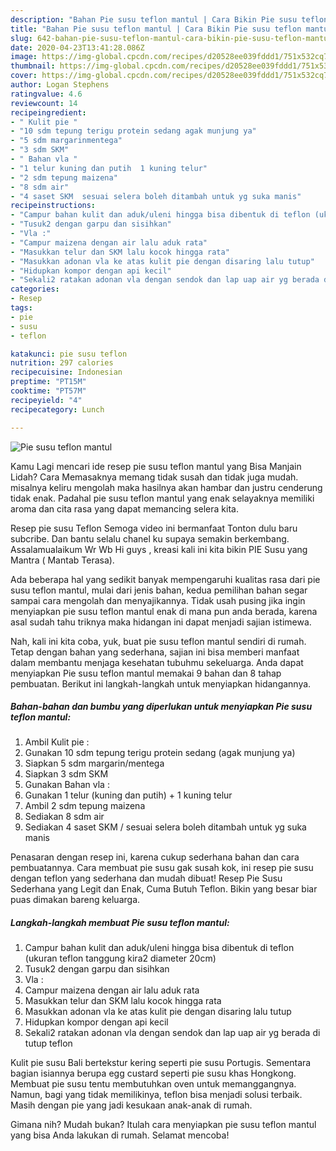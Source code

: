 ```yaml
---
description: "Bahan Pie susu teflon mantul | Cara Bikin Pie susu teflon mantul Yang Paling Enak"
title: "Bahan Pie susu teflon mantul | Cara Bikin Pie susu teflon mantul Yang Paling Enak"
slug: 642-bahan-pie-susu-teflon-mantul-cara-bikin-pie-susu-teflon-mantul-yang-paling-enak
date: 2020-04-23T13:41:28.086Z
image: https://img-global.cpcdn.com/recipes/d20528ee039fddd1/751x532cq70/pie-susu-teflon-mantul-foto-resep-utama.jpg
thumbnail: https://img-global.cpcdn.com/recipes/d20528ee039fddd1/751x532cq70/pie-susu-teflon-mantul-foto-resep-utama.jpg
cover: https://img-global.cpcdn.com/recipes/d20528ee039fddd1/751x532cq70/pie-susu-teflon-mantul-foto-resep-utama.jpg
author: Logan Stephens
ratingvalue: 4.6
reviewcount: 14
recipeingredient:
- " Kulit pie "
- "10 sdm tepung terigu protein sedang agak munjung ya"
- "5 sdm margarinmentega"
- "3 sdm SKM"
- " Bahan vla "
- "1 telur kuning dan putih  1 kuning telur"
- "2 sdm tepung maizena"
- "8 sdm air"
- "4 saset SKM  sesuai selera boleh ditambah untuk yg suka manis"
recipeinstructions:
- "Campur bahan kulit dan aduk/uleni hingga bisa dibentuk di teflon (ukuran teflon tanggung kira2 diameter 20cm)"
- "Tusuk2 dengan garpu dan sisihkan"
- "Vla :"
- "Campur maizena dengan air lalu aduk rata"
- "Masukkan telur dan SKM lalu kocok hingga rata"
- "Masukkan adonan vla ke atas kulit pie dengan disaring lalu tutup"
- "Hidupkan kompor dengan api kecil"
- "Sekali2 ratakan adonan vla dengan sendok dan lap uap air yg berada di tutup teflon"
categories:
- Resep
tags:
- pie
- susu
- teflon

katakunci: pie susu teflon 
nutrition: 297 calories
recipecuisine: Indonesian
preptime: "PT15M"
cooktime: "PT57M"
recipeyield: "4"
recipecategory: Lunch

---
```



![Pie susu teflon mantul](https://img-global.cpcdn.com/recipes/d20528ee039fddd1/751x532cq70/pie-susu-teflon-mantul-foto-resep-utama.jpg)

Kamu Lagi mencari ide resep pie susu teflon mantul yang Bisa Manjain Lidah? Cara Memasaknya memang tidak susah dan tidak juga mudah. misalnya keliru mengolah maka hasilnya akan hambar dan justru cenderung tidak enak. Padahal pie susu teflon mantul yang enak selayaknya memiliki aroma dan cita rasa yang dapat memancing selera kita.

Resep pie susu Teflon Semoga video ini bermanfaat Tonton dulu baru subcribe. Dan bantu selalu chanel ku supaya semakin berkembang. Assalamualaikum Wr Wb Hi guys , kreasi kali ini kita bikin PIE Susu yang Mantra ( Mantab Terasa).

Ada beberapa hal yang sedikit banyak mempengaruhi kualitas rasa dari pie susu teflon mantul, mulai dari jenis bahan, kedua pemilihan bahan segar sampai cara mengolah dan menyajikannya. Tidak usah pusing jika ingin menyiapkan pie susu teflon mantul enak di mana pun anda berada, karena asal sudah tahu triknya maka hidangan ini dapat menjadi sajian istimewa.


Nah, kali ini kita coba, yuk, buat pie susu teflon mantul sendiri di rumah. Tetap dengan bahan yang sederhana, sajian ini bisa memberi manfaat dalam membantu menjaga kesehatan tubuhmu sekeluarga. Anda dapat menyiapkan Pie susu teflon mantul memakai 9 bahan dan 8 tahap pembuatan. Berikut ini langkah-langkah untuk menyiapkan hidangannya.

<!--inarticleads1-->

##### Bahan-bahan dan bumbu yang diperlukan untuk menyiapkan Pie susu teflon mantul:

1. Ambil  Kulit pie :
1. Gunakan 10 sdm tepung terigu protein sedang (agak munjung ya)
1. Siapkan 5 sdm margarin/mentega
1. Siapkan 3 sdm SKM
1. Gunakan  Bahan vla :
1. Gunakan 1 telur (kuning dan putih) + 1 kuning telur
1. Ambil 2 sdm tepung maizena
1. Sediakan 8 sdm air
1. Sediakan 4 saset SKM / sesuai selera boleh ditambah untuk yg suka manis


Penasaran dengan resep ini, karena cukup sederhana bahan dan cara pembuatannya. Cara membuat pie susu gak susah kok, ini resep pie susu dengan teflon yang sederhana dan mudah dibuat! Resep Pie Susu Sederhana yang Legit dan Enak, Cuma Butuh Teflon. Bikin yang besar biar puas dimakan bareng keluarga. 

<!--inarticleads2-->

##### Langkah-langkah membuat Pie susu teflon mantul:

1. Campur bahan kulit dan aduk/uleni hingga bisa dibentuk di teflon (ukuran teflon tanggung kira2 diameter 20cm)
1. Tusuk2 dengan garpu dan sisihkan
1. Vla :
1. Campur maizena dengan air lalu aduk rata
1. Masukkan telur dan SKM lalu kocok hingga rata
1. Masukkan adonan vla ke atas kulit pie dengan disaring lalu tutup
1. Hidupkan kompor dengan api kecil
1. Sekali2 ratakan adonan vla dengan sendok dan lap uap air yg berada di tutup teflon


Kulit pie susu Bali bertekstur kering seperti pie susu Portugis. Sementara bagian isiannya berupa egg custard seperti pie susu khas Hongkong. Membuat pie susu tentu membutuhkan oven untuk memanggangnya. Namun, bagi yang tidak memilikinya, teflon bisa menjadi solusi terbaik. Masih dengan pie yang jadi kesukaan anak-anak di rumah. 

Gimana nih? Mudah bukan? Itulah cara menyiapkan pie susu teflon mantul yang bisa Anda lakukan di rumah. Selamat mencoba!
